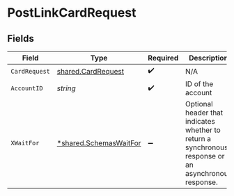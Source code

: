 # PostLinkCardRequest


## Fields

| Field                                                                                                | Type                                                                                                 | Required                                                                                             | Description                                                                                          |
| ---------------------------------------------------------------------------------------------------- | ---------------------------------------------------------------------------------------------------- | ---------------------------------------------------------------------------------------------------- | ---------------------------------------------------------------------------------------------------- |
| `CardRequest`                                                                                        | [shared.CardRequest](../../../pkg/models/shared/cardrequest.md)                                      | :heavy_check_mark:                                                                                   | N/A                                                                                                  |
| `AccountID`                                                                                          | *string*                                                                                             | :heavy_check_mark:                                                                                   | ID of the account                                                                                    |
| `XWaitFor`                                                                                           | [*shared.SchemasWaitFor](../../../pkg/models/shared/schemaswaitfor.md)                               | :heavy_minus_sign:                                                                                   | Optional header that indicates whether to return a synchronous response or an asynchronous response. |